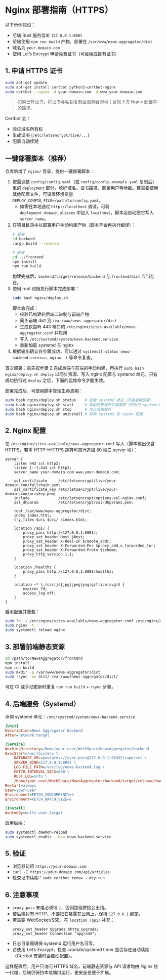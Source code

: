 # Nginx 部署指南（HTTPS）

以下示例假设：
- 后端 Rust 服务监听 `127.0.0.1:8081`
- 前端使用 `npm run build` 产物，部署在 `/var/www/news-aggregator/dist`
- 域名为 `your-domain.com`
- 使用 Let’s Encrypt 申请免费证书（可替换成自有证书）

## 1. 申请 HTTPS 证书
```bash
sudo apt-get update
sudo apt-get install certbot python3-certbot-nginx
sudo certbot --nginx -d your-domain.com -d www.your-domain.com
```
> 如果已有证书，将证书与私钥复制至服务器即可；替换下方 Nginx 配置中的路径。

Certbot 会：
- 验证域名所有权
- 生成证书 (`/etc/letsencrypt/live/...`)
- 配置自动续期

## 一键部署脚本（推荐）
仓库新增了 `nginx/` 目录，提供一键部署脚本：

1. 按需调整 `config/config.yaml`（或 `config/config.example.yaml` 复制后）里的 `deployment` 部分，填好域名、证书路径、部署用户等参数。若需要使用其他配置文件，可设置环境变量 `DEPLOY_CONFIG_FILE=/path/to/config.yaml`。
   - 如需在本地通过 `http://localhost` 调试，可将 `deployment.domain_aliases` 中加入 `localhost`，脚本会自动把它写入 `server_name`。
2. 在项目目录中以部署用户手动构建产物（脚本不会再执行编译）：
   ```bash
   # 后端
   cd backend
   cargo build --release

   # 前端
   cd ../frontend
   npm install
   npm run build
   ```
   构建完成后，`backend/target/release/backend` 与 `frontend/dist` 应当存在。
3. 使用 root 权限执行脚本完成部署：
   ```bash
   sudo bash nginx/deploy.sh
   ```
   脚本会完成：
   - 校验已构建的后端二进制与前端产物
   - 同步前端 dist 到 `/var/www/news-aggregator/dist`
   - 生成仅监听 443 端口的 `/etc/nginx/sites-available/news-aggregator.conf` 并启用
   - 写入 `/etc/systemd/system/news-backend.service`
   - 重新加载 systemd 与 nginx
4. 根据输出确认各步骤成功，可以通过 `systemctl status news-backend.service`、`nginx -t` 等命令复查。

首次部署：需先按步骤 2 完成后端与前端的手动构建，再执行 `sudo bash nginx/deploy.sh deploy` 以同步资源、写入 nginx 配置与 systemd 单元。只有成功执行过 `deploy` 之后，下面的运维命令才能生效。

部署完成后，可使用脚本管理生命周期：

```bash
sudo bash nginx/deploy.sh status    # 查看 systemd 状态（不会重新部署）
sudo bash nginx/deploy.sh start     # 启动已安装的后端服务（仅执行 systemctl start）
sudo bash nginx/deploy.sh stop      # 停止后端服务
sudo bash nginx/deploy.sh uninstall # 移除 systemd 和 nginx 配置
```

## 2. Nginx 配置
在 `/etc/nginx/sites-available/news-aggregator.conf` 写入（脚本输出仅含 HTTPS，若需 HTTP→HTTPS 跳转可自行追加 80 端口 server 块）：
```nginx
server {
    listen 443 ssl http2;
    listen [::]:443 ssl http2;
    server_name your-domain.com www.your-domain.com;

    ssl_certificate     /etc/letsencrypt/live/your-domain.com/fullchain.pem;
    ssl_certificate_key /etc/letsencrypt/live/your-domain.com/privkey.pem;
    include             /etc/letsencrypt/options-ssl-nginx.conf;
    ssl_dhparam         /etc/letsencrypt/ssl-dhparams.pem;

    root /var/www/news-aggregator/dist;
    index index.html;
    try_files $uri $uri/ /index.html;

    location /api/ {
        proxy_pass http://127.0.0.1:8081/;
        proxy_set_header Host $host;
        proxy_set_header X-Real-IP $remote_addr;
        proxy_set_header X-Forwarded-For $proxy_add_x_forwarded_for;
        proxy_set_header X-Forwarded-Proto $scheme;
        proxy_http_version 1.1;
    }

    location /healthz {
        proxy_pass http://127.0.0.1:8081/healthz;
    }

    location ~* \.(css|js|jpg|jpeg|png|gif|ico|svg)$ {
        expires 7d;
        access_log off;
    }
}
```
启用配置并重载：
```bash
sudo ln -s /etc/nginx/sites-available/news-aggregator.conf /etc/nginx/sites-enabled/
sudo nginx -t
sudo systemctl reload nginx
```

## 3. 部署前端静态资源
```bash
cd /path/to/NewsAggregator/frontend
npm install
npm run build
sudo mkdir -p /var/www/news-aggregator/dist
sudo rsync -av dist/ /var/www/news-aggregator/dist/
```
可在 CI 或手动更新时重复 `npm run build` + `rsync` 步骤。

## 4. 后端服务（Systemd）
示例 systemd 单元：`/etc/systemd/system/news-backend.service`
```ini
[Unit]
Description=News Aggregator Backend
After=network.target

[Service]
WorkingDirectory=/home/your-user/WorkSpace/NewsAggregator/backend
ExecStart=/usr/bin/env \
    DATABASE_URL=postgres://user:pass@127.0.0.1:55432/superset \
    SERVER_BIND=127.0.0.1:8081 \
    LOG_FILE_PATH=/var/log/news-backend.log \
    FETCH_INTERVAL_SECS=600 \
    RUST_LOG=info \
    /home/your-user/WorkSpace/NewsAggregator/backend/target/release/backend
Restart=always
User=your-user
Environment=FETCH_CONCURRENCY=4
Environment=FETCH_BATCH_SIZE=8

[Install]
WantedBy=multi-user.target
```
启用后端：
```bash
sudo systemctl daemon-reload
sudo systemctl enable --now news-backend.service
```

## 5. 验证
- 浏览器访问 `https://your-domain.com`
- `curl -I https://your-domain.com/api/articles`
- 检查证书续期：`sudo certbot renew --dry-run`

## 6. 注意事项
- `proxy_pass` 末尾必须带 `/`，否则路径拼接会出错。
- 若后端只有 HTTP，不要把它暴露在公网上，保持 `127.0.0.1` 绑定。
- 若需要 WebSocket/SSE，在 `location /api/` 补充：
  ```nginx
  proxy_set_header Upgrade $http_upgrade;
  proxy_set_header Connection "upgrade";
  ```
- 日志目录需确保 systemd 运行用户名可写。
- 若使用 Let’s Encrypt，检查 crontab/systemd timer 是否存在自动续期（Certbot 安装时会自动配置）。

这样配置后，用户只访问 HTTPS 域名，前端静态资源与 API 请求均由 Nginx 统一代理，后端仍保持本地端口运行，更安全也便于扩展。
